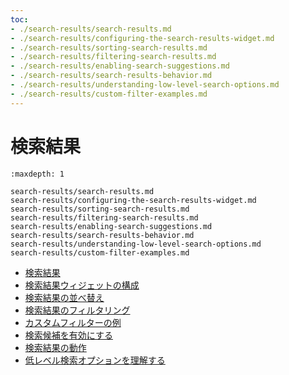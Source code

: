 ```yaml
---
toc:
- ./search-results/search-results.md
- ./search-results/configuring-the-search-results-widget.md
- ./search-results/sorting-search-results.md
- ./search-results/filtering-search-results.md
- ./search-results/enabling-search-suggestions.md
- ./search-results/search-results-behavior.md
- ./search-results/understanding-low-level-search-options.md
- ./search-results/custom-filter-examples.md
---
```

# 検索結果

```{toctree}
:maxdepth: 1

search-results/search-results.md
search-results/configuring-the-search-results-widget.md
search-results/sorting-search-results.md
search-results/filtering-search-results.md
search-results/enabling-search-suggestions.md
search-results/search-results-behavior.md
search-results/understanding-low-level-search-options.md
search-results/custom-filter-examples.md
```

- [検索結果](search-results/search-results.md)
- [検索結果ウィジェットの構成](search-results/configuring-the-search-results-widget.md)
- [検索結果の並べ替え](search-results/sorting-search-results.md)
- [検索結果のフィルタリング](search-results/filtering-search-results.md)
- [カスタムフィルターの例](search-results/custom-filter-examples.md)
- [検索候補を有効にする](search-results/enabling-search-suggestions.md)
- [検索結果の動作](search-results/search-results-behavior.md)
- [低レベル検索オプションを理解する](search-results/understanding-low-level-search-options.md)
